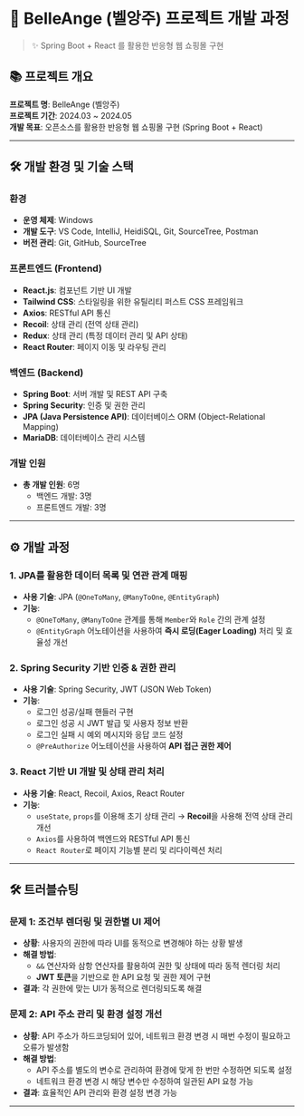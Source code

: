 # 📌 BelleAnge (벨앙주) 프로젝트 개발 과정

> ✨ Spring Boot + React 를 활용한 반응형 웹 쇼핑몰 구현

## 📚 프로젝트 개요

**프로젝트 명**: BelleAnge (벨앙주)  
**프로젝트 기간**: 2024.03 ~ 2024.05  
**개발 목표**: 오픈소스를 활용한 반응형 웹 쇼핑몰 구현 (Spring Boot + React)  

---

## 🛠️ 개발 환경 및 기술 스택

### **환경**  
- **운영 체제**: Windows  
- **개발 도구**: VS Code, IntelliJ, HeidiSQL, Git, SourceTree, Postman  
- **버전 관리**: Git, GitHub, SourceTree  

### **프론트엔드 (Frontend)**  
- **React.js**: 컴포넌트 기반 UI 개발
- **Tailwind CSS**: 스타일링을 위한 유틸리티 퍼스트 CSS 프레임워크
- **Axios**: RESTful API 통신
- **Recoil**: 상태 관리 (전역 상태 관리)
- **Redux**: 상태 관리 (특정 데이터 관리 및 API 상태)
- **React Router**: 페이지 이동 및 라우팅 관리

### **백엔드 (Backend)**  
- **Spring Boot**: 서버 개발 및 REST API 구축
- **Spring Security**: 인증 및 권한 관리
- **JPA (Java Persistence API)**: 데이터베이스 ORM (Object-Relational Mapping)
- **MariaDB**: 데이터베이스 관리 시스템

### **개발 인원**  
- **총 개발 인원**: 6명  
  - 백엔드 개발: 3명  
  - 프론트엔드 개발: 3명

---

## ⚙️ 개발 과정

### 1. **JPA를 활용한 데이터 목록 및 연관 관계 매핑**
- **사용 기술**: JPA (`@OneToMany`, `@ManyToOne`, `@EntityGraph`)
- **기능**:
  - `@OneToMany`, `@ManyToOne` 관계를 통해 `Member`와 `Role` 간의 관계 설정
  - `@EntityGraph` 어노테이션을 사용하여 **즉시 로딩(Eager Loading)** 처리 및 효율성 개선

### 2. **Spring Security 기반 인증 & 권한 관리**
- **사용 기술**: Spring Security, JWT (JSON Web Token)
- **기능**:
  - 로그인 성공/실패 핸들러 구현
  - 로그인 성공 시 JWT 발급 및 사용자 정보 반환
  - 로그인 실패 시 예외 메시지와 응답 코드 설정
  - `@PreAuthorize` 어노테이션을 사용하여 **API 접근 권한 제어**

### 3. **React 기반 UI 개발 및 상태 관리 처리**
- **사용 기술**: React, Recoil, Axios, React Router
- **기능**:
  - `useState`, `props`를 이용해 초기 상태 관리 → **Recoil**을 사용해 전역 상태 관리 개선
  - `Axios`를 사용하여 백엔드와 RESTful API 통신
  - `React Router`로 페이지 기능별 분리 및 리다이렉션 처리

---

## 🛠️ 트러블슈팅

### **문제 1: 조건부 렌더링 및 권한별 UI 제어**
- **상황**: 사용자의 권한에 따라 UI를 동적으로 변경해야 하는 상황 발생
- **해결 방법**:
  - `&&` 연산자와 삼항 연산자를 활용하여 권한 및 상태에 따라 동적 렌더링 처리
  - **JWT 토큰**을 기반으로 한 API 요청 및 권한 제어 구현
- **결과**: 각 권한에 맞는 UI가 동적으로 렌더링되도록 해결

### **문제 2: API 주소 관리 및 환경 설정 개선**
- **상황**: API 주소가 하드코딩되어 있어, 네트워크 환경 변경 시 매번 수정이 필요하고 오류가 발생함
- **해결 방법**:
  - API 주소를 별도의 변수로 관리하여 환경에 맞게 한 번만 수정하면 되도록 설정
  - 네트워크 환경 변경 시 해당 변수만 수정하여 일관된 API 요청 가능
- **결과**: 효율적인 API 관리와 환경 설정 변경 가능

---


